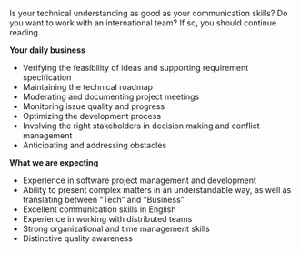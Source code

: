 <? include jobs/header ?>

Is your technical understanding as good as your communication skills? Do you want to work with an international team? If so, you should continue reading.

**Your daily business**

- Verifying the feasibility of ideas and supporting requirement specification
- Maintaining the technical roadmap
- Moderating and documenting project meetings
- Monitoring issue quality and progress
- Optimizing the development process
- Involving the right stakeholders in decision making and conflict management
- Anticipating and addressing obstacles

**What we are expecting**

- Experience in software project management and development 
- Ability to present complex matters in an understandable way, as well as translating between “Tech” and “Business” 
- Excellent communication skills in English
- Experience in working with distributed teams
- Strong organizational and time management skills 
- Distinctive quality awareness

<? include jobs/footer ?>